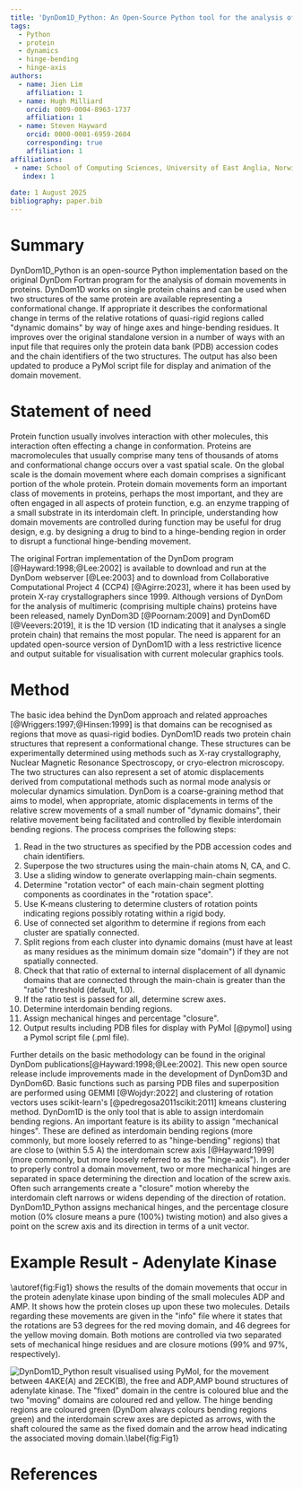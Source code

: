 ```yaml
---
title: 'DynDom1D_Python: An Open-Source Python tool for the analysis of domain movements in proteins'
tags:
  - Python
  - protein
  - dynamics
  - hinge-bending
  - hinge-axis
authors:
  - name: Jien Lim
    affiliation: 1
  - name: Hugh Milliard
    orcid: 0009-0004-8963-1737
    affiliation: 1
  - name: Steven Hayward
    orcid: 0000-0001-6959-2604
    corresponding: true
    affiliation: 1
affiliations:
 - name: School of Computing Sciences, University of East Anglia, Norwich NR4 7TJ, U.K.
   index: 1
   
date: 1 August 2025
bibliography: paper.bib
---
```


# Summary

DynDom1D_Python is an open-source Python implementation based on the original DynDom Fortran program for the analysis of domain movements in proteins. DynDom1D works on single protein chains and can be used when two structures of the same protein are available representing a conformational change. If appropriate it describes the conformational change in terms of the relative rotations of quasi-rigid regions called "dynamic domains" by way of hinge axes and hinge-bending residues. It improves over the original standalone version in a number of ways with an input file that requires only the protein data bank (PDB) accession codes and the chain identifiers of the two structures. The output has also been updated to produce a PyMol script file for display and animation of the domain movement.

# Statement of need

Protein function usually involves interaction with other molecules, this interaction often effecting a change in conformation. Proteins are macromolecules that usually comprise many tens of thousands of atoms and conformational change occurs over a vast spatial scale. On the global scale is the domain movement where each domain comprises a significant portion of the whole protein. Protein domain movements form an important class of movements in proteins, perhaps the most important, and they are often engaged in all aspects of protein function, e.g. an enzyme trapping of a small substrate in its interdomain cleft. In principle, understanding how domain movements are controlled during function may be useful for drug design, e.g. by designing a drug to bind to a hinge-bending region in order to disrupt a functional hinge-bending movement.

The original Fortran implementation of the DynDom program [@Hayward:1998;@Lee:2002] is available to download and run at the DynDom webserver [@Lee:2003] and to download from Collaborative Computational Project 4 (CCP4) [@Agirre:2023], where it has been used by protein X-ray crystallographers since 1999. Although versions of DynDom for the analysis of multimeric (comprising multiple chains) proteins have been released, namely DynDom3D [@Poornam:2009] and DynDom6D [@Veevers:2019], it is the 1D version (1D indicating that it analyses a single protein chain) that remains the most popular. The need is apparent for an updated open-source version of DynDom1D with a less restrictive licence and output suitable for visualisation with current molecular graphics tools.

# Method

The basic idea behind the DynDom approach and related approaches [@Wriggers:1997;@Hinsen:1999] is that domains can be recognised as regions that move as quasi-rigid bodies. DynDom1D reads two protein chain structures that represent a conformational change. These structures can be experimentally determined using methods such as X-ray crystallography, Nuclear Magnetic Resonance Spectroscopy, or cryo-electron microscopy. The two structures can also represent a set of atomic displacements derived from computational methods such as normal mode analysis or molecular dynamics simulation. DynDom is a coarse-graining method that aims to model, when appropriate, atomic displacements in terms of the relative screw movements of a small number of "dynamic domains", their relative movement being facilitated and controlled by flexible interdomain bending regions. The process comprises the following steps:

1. Read in the two structures as specified by the PDB accession codes and chain identifiers.
2. Superpose the two structures using the main-chain atoms N, CA, and C.
3. Use a sliding window to generate overlapping main-chain segments.
4. Determine "rotation vector" of each main-chain segment plotting components as coordinates in the "rotation space".
5. Use K-means clustering to determine clusters of rotation points indicating regions possibly rotating within a rigid body.
6. Use of connected set algorithm to determine if regions from each cluster are spatially connected.
7. Split regions from each cluster into dynamic domains (must have at least as many residues as the minimum domain size "domain") if they are not spatially connected.
8. Check that that ratio of external to internal displacement of all dynamic domains that are connected through the main-chain is greater than the "ratio" threshold (default, 1.0).
9. If the ratio test is passed for all, determine screw axes.
10. Determine interdomain bending regions.
11. Assign mechanical hinges and percentage "closure".
12. Output results including PDB files for display with PyMol [@pymol] using a Pymol script file (.pml file).

Further details on the basic methodology can be found in the original DynDom publications[@Hayward:1998;@Lee:2002]. This new open source release include improvements made in the development of DynDom3D and DynDom6D. Basic functions such as parsing PDB files and superposition are performed using GEMMI [@Wojdyr:2022] and clustering of rotation vectors uses scikit-learn's [@pedregosa2011scikit:2011] kmeans clustering method. DynDom1D is the only tool that is able to assign interdomain bending regions. An important feature is its ability to assign "mechanical hinges". These are defined as interdomain bending regions (more commonly, but more loosely referred to as "hinge-bending" regions) that are close to (within 5.5 A) the interdomain screw axis [@Hayward:1999] (more commonly, but more loosely referred to as the "hinge-axis"). In order to properly control a domain movement, two or more mechanical hinges are separated in space determining the direction and location of the screw axis. Often such arrangements create a "closure" motion whereby the interdomain cleft narrows or widens depending of the direction of rotation. DynDom1D_Python assigns mechanical hinges, and the percentage closure motion (0% closure means a pure (100%) twisting motion) and also gives a point on the screw axis and its direction in terms of a unit vector.  

# Example Result - Adenylate Kinase
\autoref{fig:Fig1} shows the results of the domain movements that occur in the protein adenylate kinase upon binding of the small molecules ADP and AMP. It shows how the protein closes up upon these two molecules. Details regarding these movements are given in the "info" file where it states that the rotations are 53 degrees for the red moving domain, and 46 degrees for the yellow moving domain. Both motions are controlled via two separated sets of mechanical hinge residues and are closure motions (99% and 97%, respectively).


![DynDom1D_Python result visualised using PyMol, for the movement between 4AKE(A) and 2ECK(B), the free and ADP,AMP bound structures of adenylate kinase. The "fixed" domain in the centre is coloured blue and the two "moving" domains are coloured red and yellow. The hinge bending regions are coloured green (DynDom always colours bending regions green) and the interdomain screw axes are depicted as arrows, with the shaft coloured the same as the fixed domain and the arrow head indicating the associated moving domain.\label{fig:Fig1}](adenylate_kinase.png)



# References
